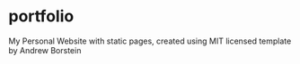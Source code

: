 # portfolio
My Personal Website with static pages, created using MIT licensed template by Andrew Borstein

